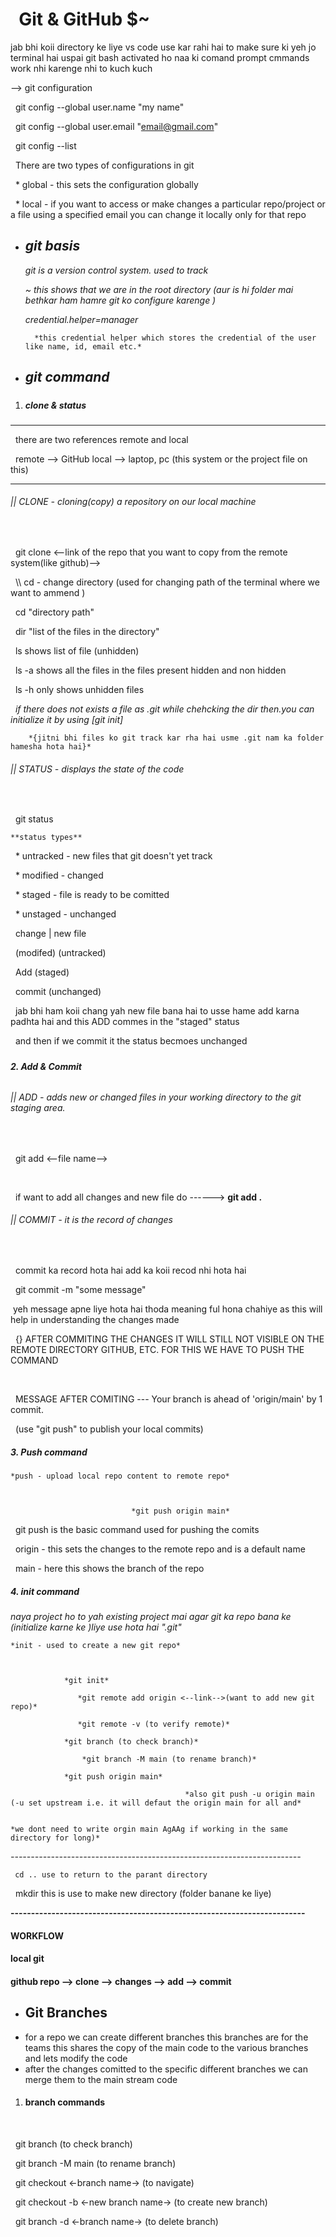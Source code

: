 #                   	Git \& GitHub $~



jab bhi koii directory ke liye vs code use kar rahi hai to make sure ki yeh jo terminal hai uspai git bash activated ho naa ki comand prompt cmmands work nhi karenge nhi to kuch kuch



--> git configuration



     git config --global user.name "my name"

     git config --global user.email "email@gmail.com"

     git config --list



&nbsp;	There are two types of configurations in git

&nbsp;		\* global - this sets the configuration globally

&nbsp;		\* local - if you want to access or make changes a particular repo/project or a file using a specified email you can change it locally only for that repo

* ## *git basis*



	*git is a version control system. used to track*



	*~ this shows that we are in the root directory (aur is hi folder mai bethkar ham hamre git ko configure karenge )*



	*credential.helper=manager*

		*this credential helper which stores the credential of the user like name, id, email etc.*



* ## *git command*



##### 

1. ##### *clone \& status*



-----------------------------------------------------------------------------------------

 	there are two references remote and local

                       remote --> GitHub
	local --> laptop, pc (this system or the project file on this)

-----------------------------------------------------------------------------------------



###### ||  CLONE - cloning(copy) a repository on our local machine

 

                  git clone <--link of the repo that you want to copy from the remote system(like github)-->



     \\\\ cd - change directory (used for changing path of the terminal where we want to ammend )

                               cd "directory path"

                               dir "list of the files in the directory"

                               ls shows list of file (unhidden)

                               ls -a  shows all the files in the files present hidden and non hidden

                               ls -h only shows unhidden files

              *if there does not exists a file as .git while chehcking the dir then.you can initialize it 														by using \[git init]*

        *{jitni bhi files ko git track kar rha hai usme .git nam ka folder hamesha hota hai}*







###### || STATUS - displays the state of the code

 

                   git status



	**status types**

&nbsp;		\* untracked - new files that git doesn't yet track

&nbsp;		\* modified - changed

&nbsp;		\* staged - file is ready to be comitted

&nbsp;		\* unstaged - unchanged



&nbsp;	change | new file 

&nbsp;	(modifed)    (untracked)

&nbsp;      	     Add (staged)

&nbsp;         commit (unchanged)



     jab bhi ham koii chang yah new file bana hai to usse hame add karna padhta hai and this ADD commes in the "staged" status

&nbsp;	and then if we commit it the status becmoes unchanged 



#####  

##### *2. Add \& Commit*

######  

###### || ADD - adds new or changed files in your working directory to the git staging area.

&nbsp;              

&nbsp;                         git add <--file name-->

&nbsp;    

&nbsp;   if want to add all changes and new file do 	    ------>	**git add .** 



###### || COMMIT - it is the record of changes 

&nbsp;

&nbsp;	commit ka record hota hai add ka koii recod nhi hota hai



&nbsp;                        git commit -m "some message"



&nbsp;yeh message apne liye hota hai thoda meaning ful hona chahiye as this will help in understanding the changes made 



&nbsp;	 {} AFTER COMMITING THE CHANGES IT WILL STILL NOT VISIBLE ON THE REMOTE DIRECTORY GITHUB, ETC. FOR THIS WE HAVE TO PUSH THE COMMAND 

&nbsp;   

&nbsp;	             MESSAGE AFTER COMITING  ---      Your branch is ahead of 'origin/main' by 1 commit.

&nbsp;                                                      (use "git push" to publish your local commits)



##### *3. Push command* 

  

	*push - upload local repo content to remote repo* 



                               *git push origin main*



&nbsp;	git push is the basic command used for pushing the comits

&nbsp;	origin - this sets the changes to the remote repo and is a default name 

&nbsp;	main - here this shows the branch of the repo



##### *4. init command*



*naya project ho to yah existing project mai agar git ka repo bana ke (initialize karne ke )liye use hota hai ".git"*

	*init - used to create a new git repo*

			

				*git init* 

			       *git remote add origin <--link-->(want to add new git repo)*

			       *git remote -v (to verify remote)*

  				*git branch (to check branch)*

     				*git branch -M main (to rename branch)*

				*git push origin main*

                                           *also git push -u origin main (-u set upstream i.e. it will defaut the origin main for all and* 

                                                                           *we dont need to write orgin main AgAAg if working in the same directory for long)*





*------------------------------------------------------------------------*

     cd .. use to return to the parant directory 

&nbsp;    mkdir this is use to make new directory (folder banane ke liye)

**------------------------------------------------------------------------**



#### **WORKFLOW** 

####   **local git**

####      github repo --> clone --> changes --> add --> commit





## 

* ## Git Branches 
* for a repo we can create different branches this branches are for the teams this shares the copy of the main code to the various branches and lets modify the code 
* after the changes comitted to the specific different branches we can merge them to the main stream code 



#### 

1. #### branch commands

&nbsp;  

&nbsp;       git branch  (to check branch)

&nbsp;       git branch -M main (to rename branch)

&nbsp;       git checkout <-branch name-> (to navigate)

&nbsp;       git checkout -b <-new branch name-> (to create new branch)

&nbsp;       git branch -d <-branch name-> (to delete branch)



